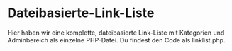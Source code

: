# Dateibasierte-Link-Liste
Hier haben wir eine komplette, dateibasierte Link-Liste mit Kategorien und Adminbereich als einzelne PHP-Datei.  Du findest den Code als linklist.php.
